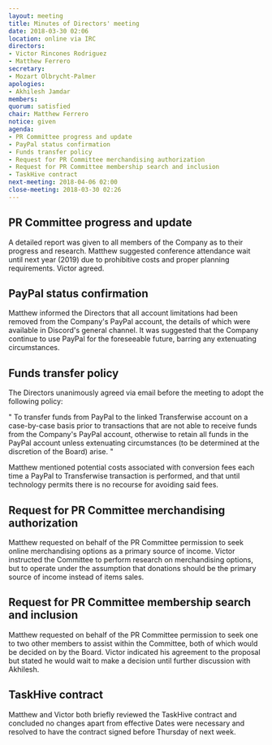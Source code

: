 ```yaml
---
layout: meeting
title: Minutes of Directors' meeting
date: 2018-03-30 02:06
location: online via IRC
directors: 
- Victor Rincones Rodriguez
- Matthew Ferrero
secretary: 
- Mozart Olbrycht-Palmer 
apologies:
- Akhilesh Jamdar
members:
quorum: satisfied
chair: Matthew Ferrero
notice: given
agenda:
- PR Committee progress and update
- PayPal status confirmation
- Funds transfer policy
- Request for PR Committee merchandising authorization
- Request for PR Committee membership search and inclusion
- TaskHive contract
next-meeting: 2018-04-06 02:00
close-meeting: 2018-03-30 02:26
---
```


## PR Committee progress and update

A detailed report was given to all members of the Company as to their progress and research. Matthew suggested conference attendance wait until next year (2019) due to prohibitive costs and proper planning requirements. Victor agreed.


## PayPal status confirmation

Matthew informed the Directors that all account limitations had been removed from the Company's PayPal account, the details of which were available in Discord's general channel. It was suggested that the Company continue to use PayPal for the foreseeable future, barring any extenuating circumstances.


## Funds transfer policy

The Directors unanimously agreed via email before the meeting to adopt the following policy:

" To transfer funds from PayPal to the linked Transferwise account on a case-by-case basis prior to transactions that are not able to receive funds from the Company's PayPal account, otherwise to retain all funds in the PayPal account unless extenuating circumstances (to be determined at the discretion of the Board) arise. "

Matthew mentioned potential costs associated with conversion fees each time a PayPal to Transferwise transaction is performed, and that until technology permits there is no recourse for avoiding said fees.

## Request for PR Committee merchandising authorization

Matthew requested on behalf of the PR Committee permission to seek online merchandising options as a primary source of income. Victor instructed the Committee to perform research on merchandising options, but to operate under the assumption that donations should be the primary source of income instead of items sales. 

## Request for PR Committee membership search and inclusion

Matthew requested on behalf of the PR Committee permission to seek one to two other members to assist within the Committee, both of which would be decided on by the Board. Victor indicated his agreement to the proposal but stated he would wait to make a decision until further discussion with Akhilesh.

## TaskHive contract

Matthew and Victor both briefly reviewed the TaskHive contract and concluded no changes apart from effective Dates were necessary and resolved to have the contract signed before Thursday of next week.


